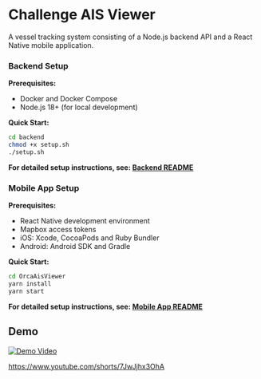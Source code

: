 # Challenge AIS Viewer

A vessel tracking system consisting of a Node.js backend API and a React Native mobile application.

### Backend Setup

**Prerequisites:**
- Docker and Docker Compose
- Node.js 18+ (for local development)

**Quick Start:**
```bash
cd backend
chmod +x setup.sh
./setup.sh
```

**For detailed setup instructions, see: [Backend README](backend/README.md)**

### Mobile App Setup

**Prerequisites:**
- React Native development environment
- Mapbox access tokens
- iOS: Xcode, CocoaPods and Ruby Bundler
- Android: Android SDK and Gradle

**Quick Start:**
```bash
cd OrcaAisViewer
yarn install
yarn start
```

**For detailed setup instructions, see: [Mobile App README](OrcaAisViewer/README.md)**

## Demo

[![Demo Video](https://img.youtube.com/vi/7JwJjhx3OhA/0.jpg)](https://www.youtube.com/watch?v=7JwJjhx3OhA)

https://www.youtube.com/shorts/7JwJjhx3OhA